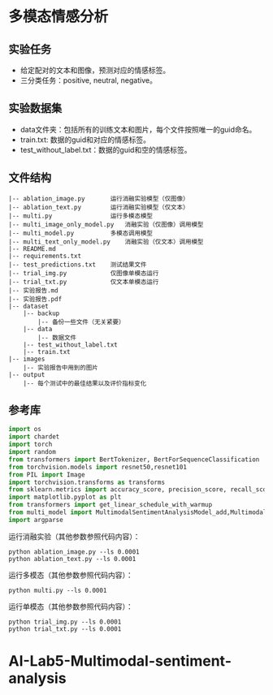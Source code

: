 # 多模态情感分析

## 实验任务

- 给定配对的文本和图像，预测对应的情感标签。
- 三分类任务：positive, neutral, negative。

## 实验数据集

- data文件夹：包括所有的训练文本和图片，每个文件按照唯一的guid命名。
- train.txt: 数据的guid和对应的情感标签。
- test_without_label.txt：数据的guid和空的情感标签。

## 文件结构

```
|-- ablation_image.py		运行消融实验模型（仅图像）
|-- ablation_text.py		运行消融实验模型（仅文本）
|-- multi.py				运行多模态模型
|-- multi_image_only_model.py	消融实验（仅图像）调用模型
|-- multi_model.py			多模态调用模型
|-- multi_text_only_model.py	消融实验（仅文本）调用模型
|-- README.md
|-- requirements.txt
|-- test_predictions.txt	测试结果文件
|-- trial_img.py			仅图像单模态运行	
|-- trial_txt.py			仅文本单模态运行
|-- 实验报告.md
|-- 实验报告.pdf
|-- dataset
	|-- backup
		|-- 备份一些文件（无关紧要）
	|-- data
		|-- 数据文件
	|-- test_without_label.txt
	|-- train.txt
|-- images
	|-- 实验报告中用到的图片
|-- output
	|-- 每个测试中的最佳结果以及评价指标变化
```

## 参考库

```python
import os
import chardet
import torch
import random
from transformers import BertTokenizer, BertForSequenceClassification
from torchvision.models import resnet50,resnet101
from PIL import Image
import torchvision.transforms as transforms
from sklearn.metrics import accuracy_score, precision_score, recall_score, f1_score
import matplotlib.pyplot as plt
from transformers import get_linear_schedule_with_warmup
from multi_model import MultimodalSentimentAnalysisModel_add,MultimodalSentimentAnalysisModel_atten,MultimodalSentimentAnalysisModel_cat_direct,MultimodalSentimentAnalysisModel_cat_trans
import argparse
```

运行消融实验（其他参数参照代码内容）：

```
python ablation_image.py --ls 0.0001
python ablation_text.py --ls 0.0001
```

运行多模态（其他参数参照代码内容）：

```
python multi.py --ls 0.0001
```

运行单模态（其他参数参照代码内容）：

```
python trial_img.py --ls 0.0001
python trial_txt.py --ls 0.0001
```

# AI-Lab5-Multimodal-sentiment-analysis

